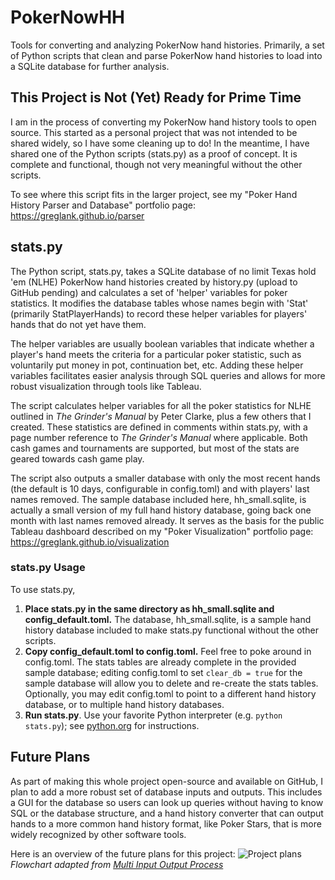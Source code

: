 # PokerNowHH
Tools for converting and analyzing PokerNow hand histories. Primarily, a set of Python scripts that clean and parse PokerNow hand histories to load into a SQLite database for further analysis.

## This Project is Not (Yet) Ready for Prime Time

I am in the process of converting my PokerNow hand history tools to open source. This started as a personal project that was not intended to be shared widely, so I have some cleaning up to do! In the meantime, I have shared one of the Python scripts (stats.py) as a proof of concept. It is complete and functional, though not very meaningful without the other scripts.

To see where this script fits in the larger project, see my "Poker Hand History Parser and Database" portfolio page: https://greglank.github.io/parser

## stats.py

The Python script, stats.py, takes a SQLite database of no limit Texas hold 'em (NLHE) PokerNow hand histories created by history.py (upload to GitHub pending) and calculates a set of 'helper' variables for poker statistics. It modifies the database tables whose names begin with 'Stat' (primarily StatPlayerHands) to record these helper variables for players' hands that do not yet have them.

The helper variables are usually boolean variables that indicate whether a player's hand meets the criteria for a particular poker statistic, such as voluntarily put money in pot, continuation bet, etc. Adding these helper variables facilitates easier analysis through SQL queries and allows for more robust visualization through tools like Tableau.

The script calculates helper variables for all the poker statistics for NLHE outlined in *The Grinder's Manual* by Peter Clarke, plus a few others that I created. These statistics are defined in comments within stats.py, with a page number reference to *The Grinder's Manual* where applicable. Both cash games and tournaments are supported, but most of the stats are geared towards cash game play.

The script also outputs a smaller database with only the most recent hands (the default is 10 days, configurable in config.toml) and with players' last names removed. The sample database included here, hh_small.sqlite, is actually a small version of my full hand history database, going back one month with last names removed already. It serves as the basis for the public Tableau dashboard described on my "Poker Visualization" portfolio page: https://greglank.github.io/visualization

### stats.py Usage

To use stats.py,
1. **Place stats.py in the same directory as hh_small.sqlite and config_default.toml.** The database, hh_small.sqlite, is a sample hand history database included to make stats.py functional without the other scripts.
2. **Copy config_default.toml to config.toml.** Feel free to poke around in config.toml. The stats tables are already complete in the provided sample database; editing config.toml to set `clear_db = true` for the sample database will allow you to delete and re-create the stats tables. Optionally, you may edit config.toml to point to a different hand history database, or to multiple hand history databases. 
3. **Run stats.py**. Use your favorite Python interpreter (e.g. `python stats.py`); see [python.org](https://www.python.org/about/gettingstarted/) for instructions.

## Future Plans

As part of making this whole project open-source and available on GitHub, I plan to add a more robust set of database inputs and outputs. This includes a GUI for the database so users can look up queries without having to know SQL or the database structure, and a hand history converter that can output hands to a more common hand history format, like Poker Stars, that is more widely recognized by other software tools.

Here is an overview of the future plans for this project:
![Project plans](https://greglank.github.io/images/database-flowchart.jpg)
*Flowchart adapted from [Multi Input Output Process](https://poweredtemplate.com/multi-input-output-process-80158/)*
